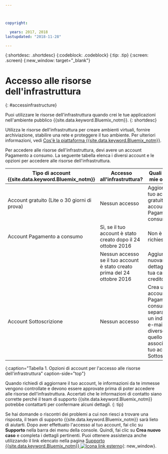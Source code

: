 ```yaml
---



copyright:

  years: 2017, 2018
lastupdated: "2018-11-28"

---
```


{:shortdesc: .shortdesc}
{:codeblock: .codeblock}
{:tip: .tip}
{:screen: .screen}
{:new_window: target="_blank"}

# Accesso alle risorse dell'infrastruttura
{: #accessinfrastructure}

Puoi utilizzare le risorse dell'infrastruttura quando crei le tue applicazioni nell'ambiente pubblico {{site.data.keyword.Bluemix_notm}}.
{: shortdesc}

Utilizza le risorse dell'infrastruttura per creare ambienti virtuali, fornire archiviazione, stabilire una rete e proteggere il tuo ambiente. Per ulteriori informazioni, vedi [Cos'è la piattaforma {{site.data.keyword.Bluemix_notm}}](/docs/overview/ibm-cloud-platform.html).

Per accedere alle risorse dell'infrastruttura, devi avere un account Pagamento a consumo. La seguente tabella elenca i diversi account e le opzioni per accedere alle risorse dell'infrastruttura.

|Tipo di account {{site.data.keyword.Bluemix_notm}} |	Accesso all'infrastruttura? |	Quali sono le mie opzioni? |
|------------------|-----------------------|---------------|
|Account gratuito (Lite o 30 giorni di prova) |	Nessun accesso |	Aggiorna il tuo account gratuito a un account Pagamento a consumo |
|Account Pagamento a consumo | Sì, se il tuo account è stato creato dopo il 24 ottobre 2016 | Non è richiesto altro |
| | Nessun accesso se il tuo account è stato creato prima del 24 ottobre 2016 | Aggiungi nuovamente i dettagli della tua carta di credito |
|Account Sottoscrizione |	Nessun accesso |	Crea un account Pagamento a consumo separato con un indirizzo e-mail diverso da quello associato al tuo account Sottoscrizione |
{:caption="Tabella 1. Opzioni di account per l'accesso alle risorse dell'infrastruttura" caption-side="top"}

Quando richiedi di aggiornare il tuo account, le informazioni da te immesse vengono controllate e devono essere approvate prima di poter accedere alle risorse dell'infrastruttura. Accertati che le informazioni di contatto siano corrette perché il team di supporto {{site.data.keyword.Bluemix_notm}} potrebbe contattarti per confermare alcuni dettagli.
{: tip}

Se hai domande o riscontri dei problemi a cui non riesci a trovare una risposta, il team di supporto {{site.data.keyword.Bluemix_notm}} sarà lieto di aiutarti. Dopo aver effettuato l'accesso al tuo account, fai clic su **Supporto** nella barra dei menu della console. Quindi, fai clic su **Crea nuovo caso** e completa i dettagli pertinenti. Puoi ottenere assistenza anche utilizzando il link elencato nella pagina [Supporto {{site.data.keyword.Bluemix_notm}} ![Icona link esterno](../icons/launch-glyph.svg)](http://ibm.biz/bluemixsupport){: new_window}.
